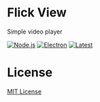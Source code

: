 # Flick View
Simple video player

[![Node.js](https://img.shields.io/badge/Node.js-18.16.0-339933.svg?logo=nodedotjs)](https://nodejs.org/)
[![Electron](https://img.shields.io/badge/electron-22.0.0-47848F.svg?logo=electron)](https://www.electronjs.org/)
[![Latest](https://img.shields.io/badge/Latest-1.2.2-00D4FF.svg)](https://github.com/blugon09/FlickView/releases)


# License
[MIT License](https://github.com/blugon09/FlickView/blob/master/LICENSE)